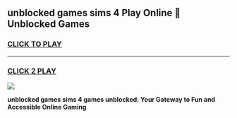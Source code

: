 
## unblocked games sims 4 Play Online 👋 Unblocked Games
<h3>
<a href="https://premium.freeplayer.one?title=unblocked_games_sims_4&ref=19F">CLICK TO PLAY</a></h3>
<hr>

<h3>
<a href="https://premium.freeplayer.one?title=unblocked_games_sims_4&ref=19F">CLICK 2 PLAY</a>
  
</h3>

<a href="https://premium.freeplayer.one?title=unblocked_games_sims_4&ref=19F"><img src="https://clearcache.store/games.png"></a>


**unblocked games sims 4 games unblocked: Your Gateway to Fun and Accessible Online Gaming**
